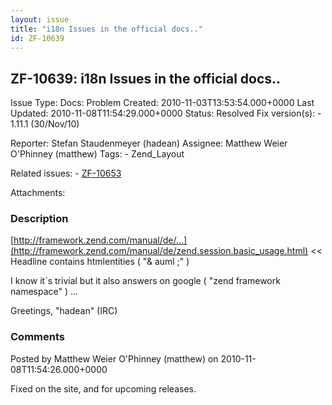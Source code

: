 ```yaml
---
layout: issue
title: "i18n Issues in the official docs.."
id: ZF-10639
---
```


ZF-10639: i18n Issues in the official docs..
--------------------------------------------

 Issue Type: Docs: Problem Created: 2010-11-03T13:53:54.000+0000 Last Updated: 2010-11-08T11:54:29.000+0000 Status: Resolved Fix version(s): - 1.11.1 (30/Nov/10)
 
 Reporter:  Stefan Staudenmeyer (hadean)  Assignee:  Matthew Weier O'Phinney (matthew)  Tags: - Zend\_Layout
 
 Related issues: - [ZF-10653](/issues/browse/ZF-10653)
 
 Attachments: 
### Description

[http://framework.zend.com/manual/de/…](http://framework.zend.com/manual/de/zend.session.basic_usage.html) << Headline contains htmlentities ( "& auml ;" )

I know it´s trivial but it also answers on google ( "zend framework namespace" ) ...

Greetings, "hadean" (IRC)

 

 

### Comments

Posted by Matthew Weier O'Phinney (matthew) on 2010-11-08T11:54:26.000+0000

Fixed on the site, and for upcoming releases.

 

 